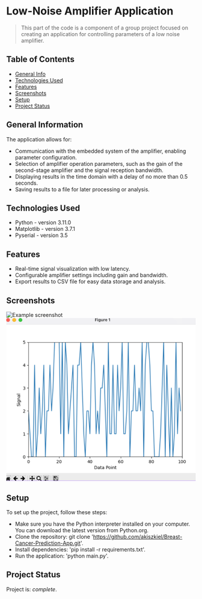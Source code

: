# Low-Noise Amplifier Application
> This part of the code is a component of a group project focused on creating an application for controlling parameters of a low noise amplifier.

## Table of Contents
* [General Info](#general-information)
* [Technologies Used](#technologies-used)
* [Features](#features)
* [Screenshots](#screenshots)
* [Setup](#setup)
* [Project Status](#project-status)
<!-- * [License](#license) -->


## General Information
The application allows for:
- Communication with the embedded system of the amplifier, enabling parameter configuration.
- Selection of amplifier operation parameters, such as the gain of the second-stage amplifier and the signal reception bandwidth.
- Displaying results in the time domain with a delay of no more than 0.5 seconds.
- Saving results to a file for later processing or analysis.



## Technologies Used
- Python - version 3.11.0
- Matplotlib - version 3.7.1
- Pyserial - version 3.5


## Features
- Real-time signal visualization with low latency.
- Configurable amplifier settings including gain and bandwidth.
- Export results to CSV file for easy data storage and analysis.

## Screenshots
![Example screenshot](./images/gui.png.png)
![Example screenshot](./images/signal_visualization.png)
<!-- If you have screenshots you'd like to share, include them here. -->


## Setup
To set up the project, follow these steps:

- Make sure you have the Python interpreter installed on your computer. You can download the latest version from Python.org. 
- Clone the repository: git clone 'https://github.com/akiszkiel/Breast-Cancer-Prediction-App.git'.
- Install dependencies: 'pip install -r requirements.txt'.
- Run the application: 'python main.py'.


## Project Status
Project is: _complete_.
